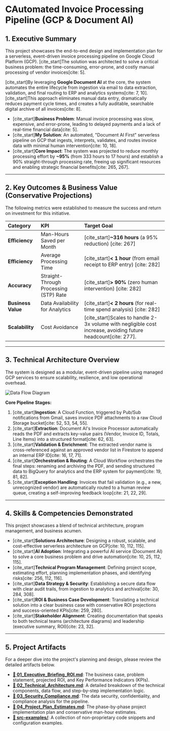 # CAutomated Invoice Processing Pipeline (GCP & Document AI)

## 1. Executive Summary

This project showcases the end-to-end design and implementation plan for a serverless, event-driven invoice processing pipeline on Google Cloud Platform (GCP). [cite_start]The solution was architected to solve a critical business problem: the time-consuming, error-prone, and costly manual processing of vendor invoices[cite: 5].

[cite_start]By leveraging **Google Document AI** at the core, the system automates the entire lifecycle from ingestion via email to data extraction, validation, and final routing to ERP and analytics systems[cite: 7, 10]. [cite_start]This approach eliminates manual data entry, dramatically reduces payment cycle times, and creates a fully auditable, searchable digital archive of all invoices[cite: 8].

-   [cite_start]**Business Problem**: Manual invoice processing was slow, expensive, and error-prone, leading to delayed payments and a lack of real-time financial data[cite: 5].
-   [cite_start]**My Solution**: An automated, "Document AI First" serverless pipeline on GCP that ingests, interprets, validates, and routes invoice data with minimal human intervention[cite: 10, 18].
-   [cite_start]**Core Impact**: The system was projected to reduce monthly processing effort by **~95%** (from 333 hours to 17 hours) and establish a 90% straight-through processing rate, freeing up significant resources and enabling strategic financial benefits[cite: 265, 267].

---

## 2. Key Outcomes & Business Value (Conservative Projections)

The following metrics were established to measure the success and return on investment for this initiative.

| Category | KPI | Target Goal |
| :--- | :--- | :--- |
| **Efficiency** | Man-Hours Saved per Month | [cite_start]**~316 hours** (a 95% reduction) [cite: 267] |
| **Efficiency** | Average Processing Time | [cite_start]**< 1 hour** (from email receipt to ERP entry) [cite: 282] |
| **Accuracy** | Straight-Through Processing (STP) Rate | [cite_start]**> 90%** (zero human intervention) [cite: 282] |
| **Business Value** | Data Availability for Analytics | [cite_start]**< 2 hours** (for real-time spend analysis) [cite: 282] |
| **Scalability** | Cost Avoidance | [cite_start]Scales to handle 2-3x volume with negligible cost increase, avoiding future headcount[cite: 277]. |

---

## 3. Technical Architecture Overview

The system is designed as a modular, event-driven pipeline using managed GCP services to ensure scalability, resilience, and low operational overhead.

![Data Flow Diagram](https://mermaid.ink/svg/eyJjb2RlIjoiZ3JhcGggVERcbiAgICBBW0VtYWlsIEluYm94XSAtLT58MS4gSW5nZXN0aW9ufCBCKENsb3VkIFN0b3JhZ2U6IHJhd19pbnZvaWNlcyk7XG4gICAgQiAtLT58Mi4gRXh0cmFjdGlvbnwgQyhEb2N1bWVudCBBSSk7XG4gICAgQyAtLT58RGF0YSBFeHRyYWN0ZWR8IEQoRmlyZXN0b3JlKTtcbiAgICBEIC0tPnwzLiBWYWxpZGF0aW9ufCBEO1xuICAgIEQgLS0-fDQgT3JjaGVzdHJhdGlvbnwgRShDbG91ZCBXb3JrZmxvd3MpO1xuICAgIEUgLS0-IEYoQmlnUXVlcnk6IEFuYWx5dGljcyk7XG4gICAgRSAtLT4gRyhFUlAgU3lzdGVtOiBQYXltZW50KTtcbiAgICBFIC0tPiBIKENsb3VkIFN0b3JhZ2U6IEFyY2hpdmUpO1xuICAgIERbVmFsaWRhdGlvbiBGYWlsdXJlXSAtLT58NS4gRXhjZXB0aW9ufCBJKFB1Yi9TdWIsIEh1bWFuIFJldmlldyk7XG5cbiAgICBzdHlsZSBDIHフィルlDojZDNlYWZkLGstrokeOiMzMzMsZmlsbDpibGFjayxzdHJva2Utd2lkdGg6MnB4O1xuICAgIHN0eWxlIEUgZmlsbDojZDNlYWZkLHN0cm9rZTojMzMzLGZpbGw6YmxhY2ssc3Ryb2tlLXdpZHRoOjJweDsiLCJtZXJtYWlkIjp7InRoZW1lIjoiZGVmYXVsdCJ9LCJ1cGRhdGVFZGl0b3IiOmZhbHNlfQ)

**Core Pipeline Stages:**
1.  [cite_start]**Ingestion**: A Cloud Function, triggered by Pub/Sub notifications from Gmail, saves invoice PDF attachments to a raw Cloud Storage bucket[cite: 52, 53, 54, 55].
2.  [cite_start]**Extraction**: Document AI's Invoice Processor automatically reads the PDF and extracts key-value pairs (Vendor, Invoice ID, Totals, Line Items) into a structured format[cite: 62, 63].
3.  [cite_start]**Validation & Enrichment**: The extracted vendor name is cross-referenced against an approved vendor list in Firestore to append an internal ERP ID[cite: 16, 17, 71].
4.  [cite_start]**Orchestration & Routing**: A Cloud Workflow orchestrates the final steps: renaming and archiving the PDF, and sending structured data to BigQuery for analytics and the ERP system for payment[cite: 19, 81, 82].
5.  [cite_start]**Exception Handling**: Invoices that fail validation (e.g., a new, unrecognized vendor) are automatically routed to a human review queue, creating a self-improving feedback loop[cite: 21, 22, 29].

---

## 4. Skills & Competencies Demonstrated

This project showcases a blend of technical architecture, program management, and business acumen.

-   [cite_start]**Solutions Architecture**: Designing a robust, scalable, and cost-effective serverless architecture on GCP[cite: 10, 112, 115].
-   [cite_start]**AI Adoption**: Integrating a powerful AI service (Document AI) to solve a core business problem and drive automation[cite: 10, 25, 112, 115].
-   [cite_start]**Technical Program Management**: Defining project scope, estimating effort, planning implementation phases, and identifying risks[cite: 256, 112, 116].
-   [cite_start]**Data Strategy & Security**: Establishing a secure data flow with clear audit trails, from ingestion to analytics and archival[cite: 30, 284, 308].
-   [cite_start]**ROI & Business Case Development**: Translating a technical solution into a clear business case with conservative ROI projections and success-oriented KPIs[cite: 259, 280].
-   [cite_start]**Stakeholder Alignment**: Creating documentation that speaks to both technical teams (architecture diagrams) and leadership (executive summary, ROI)[cite: 23, 32].

---

## 5. Project Artifacts

For a deeper dive into the project's planning and design, please review the detailed artifacts below.

-   **[📄 01_Executive_Briefing_ROI.md](./01_Executive_Briefing_ROI.md)**: The business case, problem statement, projected ROI, and Key Performance Indicators (KPIs).
-   **[📄 02_Technical_Architecture.md](./02_Technical_Architecture.md)**: A detailed breakdown of the technical components, data flow, and step-by-step implementation logic.
-   **[📄 03_Security_Compliance.md](./03_Security_Compliance.md)**: The data security, confidentiality, and compliance analysis for the pipeline.
-   **[📄 04_Project_Plan_Estimates.md](./04_Project_Plan_Estimates.md)**: The phase-by-phase project implementation plan and conservative man-hour estimates.
-   **[📂 src-examples/](./src-examples/)**: A collection of non-proprietary code snippets and configuration examples.
